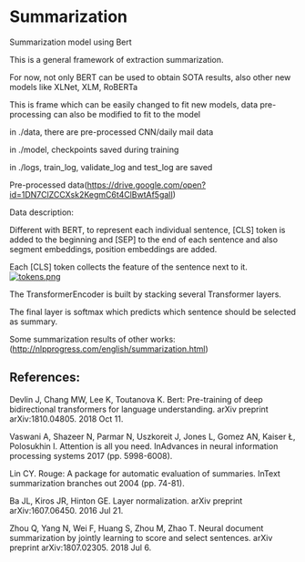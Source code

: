 # Summarization
Summarization model using Bert

This is a general framework of extraction summarization.

For now, not only BERT can be used to obtain SOTA results, also other new models like XLNet, XLM, RoBERTa

This is frame which can be easily changed to fit new models, data pre-processing can also be modified to fit to the model

in ./data, there are pre-processed CNN/daily mail data

in ./model, checkpoints saved during training 

in ./logs, train_log, validate_log and test_log are saved

Pre-processed data(https://drive.google.com/open?id=1DN7ClZCCXsk2KegmC6t4ClBwtAf5galI)

Data description:

Different with BERT, to represent each individual sentence, [CLS] token is added to the beginning and [SEP] to the end of each sentence and also segment embeddings, position embeddings are added.

Each [CLS] token collects the feature of the sentence next to it.
[![tokens.png](https://i.postimg.cc/Hn7W3gLr/tokens.png)](https://postimg.cc/y3szY2cK)

The TransformerEncoder is built by stacking several Transformer layers.

The final layer is softmax which predicts which sentence should be selected as summary.

Some summarization results of other works:
(http://nlpprogress.com/english/summarization.html)

## References:

Devlin J, Chang MW, Lee K, Toutanova K. Bert: Pre-training of deep bidirectional transformers for language understanding. arXiv preprint arXiv:1810.04805. 2018 Oct 11.

Vaswani A, Shazeer N, Parmar N, Uszkoreit J, Jones L, Gomez AN, Kaiser Ł, Polosukhin I. Attention is all you need. InAdvances in neural information processing systems 2017 (pp. 5998-6008).

Lin CY. Rouge: A package for automatic evaluation of summaries. InText summarization branches out 2004 (pp. 74-81).

Ba JL, Kiros JR, Hinton GE. Layer normalization. arXiv preprint arXiv:1607.06450. 2016 Jul 21.

Zhou Q, Yang N, Wei F, Huang S, Zhou M, Zhao T. Neural document summarization by jointly learning to score and select sentences. arXiv preprint arXiv:1807.02305. 2018 Jul 6.
